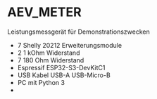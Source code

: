 # AEV_METER
Leistungsmessgerät für Demonstrationszwecken 
* 7 Shelly 20212 Erweiterungsmodule
* 2 1 kOhm Widerstand
* 7 180 Ohm Widerstand
* Espressif ESP32-S3-DevKitC1
* USB Kabel USB-A USB-Micro-B
* PC mit Python 3
* 

